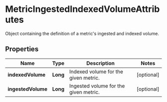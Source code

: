 # MetricIngestedIndexedVolumeAttributes

Object containing the definition of a metric's ingested and indexed volume.

## Properties

| Name               | Type     | Description                           | Notes      |
| ------------------ | -------- | ------------------------------------- | ---------- |
| **indexedVolume**  | **Long** | Indexed volume for the given metric.  | [optional] |
| **ingestedVolume** | **Long** | Ingested volume for the given metric. | [optional] |
